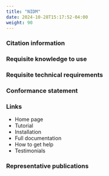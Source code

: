 ```yaml
---
title: "NIDM"
date: 2024-10-28T15:17:52-04:00
weight: 90
---
```


### Citation information

### Requisite knowledge to use

### Requisite technical requirements

### Conformance statement

### Links

- Home page
- Tutorial
- Installation
- Full documentation
- How to get help
- Testimonials

### Representative publications
